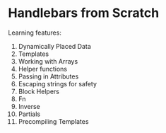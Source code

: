 # Handlebars from Scratch

Learning features:

1. Dynamically Placed Data
1. Templates
1. Working with Arrays
1. Helper functions
1. Passing in Attributes
1. Escaping strings for safety
1. Block Helpers
1. Fn
1. Inverse
1. Partials
1. Precompiling Templates
